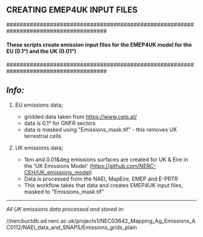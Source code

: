 ## CREATING EMEP4UK INPUT FILES

######################################################################################
#### **These scripts create emission input files for the EMEP4UK model for the EU (0.1&deg;) and the UK (0.01&deg;)**
######################################################################################

*Info:*
----------------

1. EU emissions data; 

   * gridded data taken from https://www.ceip.at/
   * data is 0.1&deg; for GNFR sectors
   * data is masked using "Emissions_mask.tif" - this removes UK terrestrial cells

2. UK emissions data;

   * 1km and 0.01&deg emissions surfaces are created for UK & Eire in the 'UK Emissions Model' (https://github.com/NERC-CEH/UK_emissions_model)
   * Data is processed from the NAEI, MapEire, EMEP and E-PRTR
   * This workflow takes that data and creates EMEP4UK input files, masked to "Emissions_mask.tif"


-----------------------------------------------------------------------------------------------------------------


_All UK emissions data processed and stored in:_

//nercbuctdb.ad.nerc.ac.uk/projects1/NEC03642_Mapping_Ag_Emissions_AC0112/NAEI_data_and_SNAPS/Emissions_grids_plain


